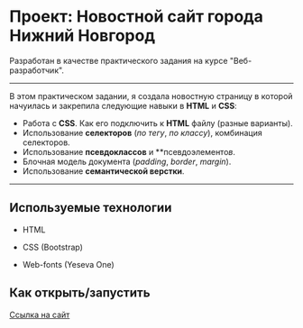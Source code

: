 # Проект: Новостной сайт города Нижний Новгород

Разработан в качестве практического задания на курсе "Веб-разработчик".

---

В этом практическом задании, я создала новостную страницу в которой начуилась и закрепила следующие навыки в **HTML** и **CSS**:

+ Работа с **CSS**. Как его подключить к **HTML** файлу (разные варианты).
+ Использование **селекторов** (*по тегу*, *по классу*), комбинация селекторов.
+ Использование **псевдоклассов** и **псевдоэлементо*в*.
+ Блочная модель документа (*padding*, *border*, *margin*).
+ Использование **семантической верстки**.

---

## Используемые технологии

* HTML

* CSS (Bootstrap)

* Web-fonts (Yeseva One)

## Как открыть/запустить

<a href="https://annann2412.github.io/PW-5.11.1/"> Ссылка на сайт</a>